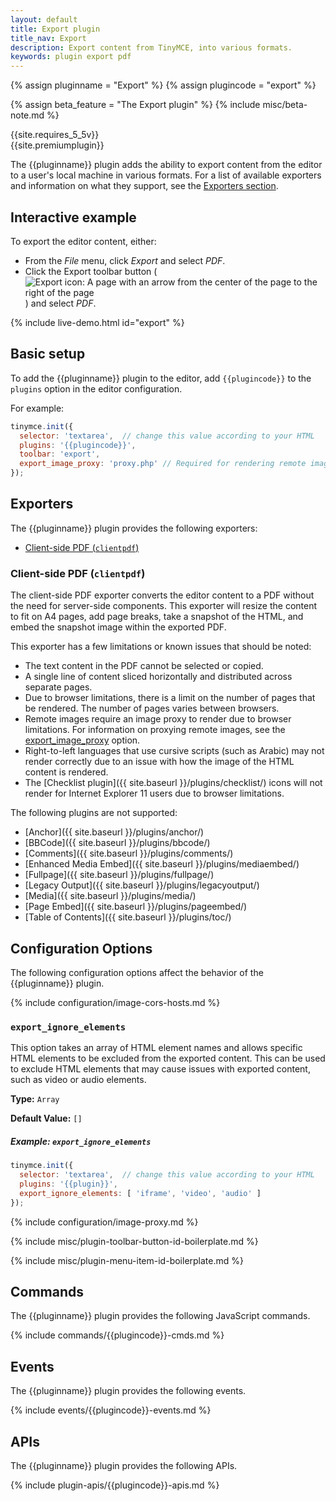 ```yaml
---
layout: default
title: Export plugin
title_nav: Export
description: Export content from TinyMCE, into various formats.
keywords: plugin export pdf
---
```


{% assign pluginname = "Export" %}
{% assign plugincode = "export" %}

{% assign beta_feature = "The Export plugin" %}
{% include misc/beta-note.md %}

{{site.requires_5_5v}}<br/>
{{site.premiumplugin}}

The {{pluginname}} plugin adds the ability to export content from the editor to a user's local machine in various formats. For a list of available exporters and information on what they support, see the [Exporters section](#exporters).

## Interactive example

To export the editor content, either:

- From the _File_ menu, click _Export_ and select _PDF_.
- Click the Export toolbar button (![Export icon: A page with an arrow from the center of the page to the right of the page]({{site.baseurl}}/images/icons/export.svg)) and select _PDF_.

{% include live-demo.html id="export" %}

## Basic setup

To add the {{pluginname}} plugin to the editor, add `{{plugincode}}` to the `plugins` option in the editor configuration.

For example:

```js
tinymce.init({
  selector: 'textarea',  // change this value according to your HTML
  plugins: '{{plugincode}}',
  toolbar: 'export',
  export_image_proxy: 'proxy.php' // Required for rendering remote images
});
```

## Exporters

The {{pluginname}} plugin provides the following exporters:

- [Client-side PDF (`clientpdf`)](#client-side-pdf)

### Client-side PDF (`clientpdf`)

The client-side PDF exporter converts the editor content to a PDF without the need for server-side components. This exporter will resize the content to fit on A4 pages, add page breaks, take a snapshot of the HTML, and embed the snapshot image within the exported PDF.

This exporter has a few limitations or known issues that should be noted:

- The text content in the PDF cannot be selected or copied.
- A single line of content sliced horizontally and distributed across separate pages.
- Due to browser limitations, there is a limit on the number of pages that be rendered. The number of pages varies between browsers.
- Remote images require an image proxy to render due to browser limitations. For information on proxying remote images, see the [export_image_proxy](#export_image_proxy) option.
- Right-to-left languages that use cursive scripts (such as Arabic) may not render correctly due to an issue with how the image of the HTML content is rendered.
- The [Checklist plugin]({{ site.baseurl }}/plugins/checklist/) icons will not render for Internet Explorer 11 users due to browser limitations.

The following plugins are not supported:

- [Anchor]({{ site.baseurl }}/plugins/anchor/)
- [BBCode]({{ site.baseurl }}/plugins/bbcode/)
- [Comments]({{ site.baseurl }}/plugins/comments/)
- [Enhanced Media Embed]({{ site.baseurl }}/plugins/mediaembed/)
- [Fullpage]({{ site.baseurl }}/plugins/fullpage/)
- [Legacy Output]({{ site.baseurl }}/plugins/legacyoutput/)
- [Media]({{ site.baseurl }}/plugins/media/)
- [Page Embed]({{ site.baseurl }}/plugins/pageembed/)
- [Table of Contents]({{ site.baseurl }}/plugins/toc/)

## Configuration Options

The following configuration options affect the behavior of the {{pluginname}} plugin.

{% include configuration/image-cors-hosts.md %}

### `export_ignore_elements`

This option takes an array of HTML element names and allows specific HTML elements to be excluded from the exported content. This can be used to exclude HTML elements that may cause issues with exported content, such as video or audio elements.

**Type:** `Array`

**Default Value:** `[]`

##### Example: `export_ignore_elements`

```js
tinymce.init({
  selector: 'textarea',  // change this value according to your HTML
  plugins: '{{plugin}}',
  export_ignore_elements: [ 'iframe', 'video', 'audio' ]
});
```

{% include configuration/image-proxy.md %}

{% include misc/plugin-toolbar-button-id-boilerplate.md %}

{% include misc/plugin-menu-item-id-boilerplate.md %}

## Commands

The {{pluginname}} plugin provides the following JavaScript commands.

{% include commands/{{plugincode}}-cmds.md %}

## Events

The {{pluginname}} plugin provides the following events.

{% include events/{{plugincode}}-events.md %}

## APIs

The {{pluginname}} plugin provides the following APIs.

{% include plugin-apis/{{plugincode}}-apis.md %}
